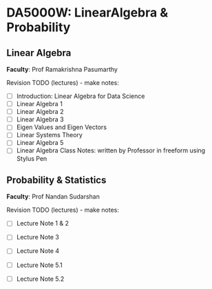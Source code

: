 # DA5000W: LinearAlgebra & Probability

## Linear Algebra

**Faculty**: Prof Ramakrishna Pasumarthy

Revision TODO (lectures) - make notes:

- [ ] Introduction: Linear Algebra for Data Science
- [ ] Linear Algebra 1
- [ ] Linear Algebra 2
- [ ] Linear Algebra 3
- [ ] Eigen Values and Eigen Vectors
- [ ] Linear Systems Theory
- [ ] Linear Algebra 5
- [ ] Linear Algebra Class Notes: written by Professor in freeform using Stylus Pen

## Probability & Statistics

**Faculty**: Prof Nandan Sudarshan
 
Revision TODO (lectures) - make notes:

- [ ] Lecture Note 1 & 2
- [ ] Lecture Note 3
- [ ] Lecture Note 4
- [ ] Lecture Note 5.1
- [ ] Lecture Note 5.2



